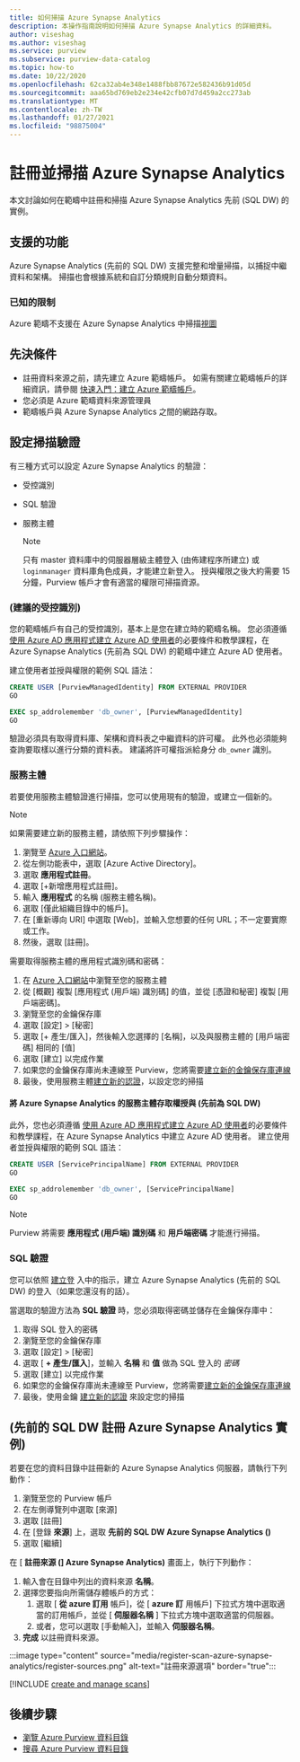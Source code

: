 ```yaml
---
title: 如何掃描 Azure Synapse Analytics
description: 本操作指南說明如何掃描 Azure Synapse Analytics 的詳細資料。
author: viseshag
ms.author: viseshag
ms.service: purview
ms.subservice: purview-data-catalog
ms.topic: how-to
ms.date: 10/22/2020
ms.openlocfilehash: 62ca32ab4e348e1488fbb87672e582436b91d05d
ms.sourcegitcommit: aaa65bd769eb2e234e42cfb07d7d459a2cc273ab
ms.translationtype: MT
ms.contentlocale: zh-TW
ms.lasthandoff: 01/27/2021
ms.locfileid: "98875004"
---
```

# <a name="register-and-scan-azure-synapse-analytics"></a>註冊並掃描 Azure Synapse Analytics

本文討論如何在範疇中註冊和掃描 Azure Synapse Analytics 先前 (SQL DW) 的實例。

## <a name="supported-capabilities"></a>支援的功能

Azure Synapse Analytics (先前的 SQL DW) 支援完整和增量掃描，以捕捉中繼資料和架構。 掃描也會根據系統和自訂分類規則自動分類資料。

### <a name="known-limitations"></a>已知的限制

Azure 範疇不支援在 Azure Synapse Analytics 中掃描[視圖](/sql/relational-databases/views/views?view=azure-sqldw-latest&preserve-view=true)

## <a name="prerequisites"></a>先決條件

- 註冊資料來源之前，請先建立 Azure 範疇帳戶。 如需有關建立範疇帳戶的詳細資訊，請參閱 [快速入門：建立 Azure 範疇帳戶](create-catalog-portal.md)。
- 您必須是 Azure 範疇資料來源管理員
- 範疇帳戶與 Azure Synapse Analytics 之間的網路存取。
 
## <a name="setting-up-authentication-for-a-scan"></a>設定掃描驗證

有三種方式可以設定 Azure Synapse Analytics 的驗證：

- 受控識別
- SQL 驗證
- 服務主體

    > [!Note]
    > 只有 master 資料庫中的伺服器層級主體登入 (由佈建程序所建立) 或 `loginmanager` 資料庫角色成員，才能建立新登入。 授與權限之後大約需要 15 分鐘，Purview 帳戶才會有適當的權限可掃描資源。

### <a name="managed-identity-recommended"></a> (建議的受控識別)  
   
您的範疇帳戶有自己的受控識別，基本上是您在建立時的範疇名稱。 您必須遵循 [使用 Azure AD 應用程式建立 Azure AD 使用者](../azure-sql/database/authentication-aad-service-principal-tutorial.md)的必要條件和教學課程，在 Azure Synapse Analytics (先前為 SQL DW) 的範疇中建立 Azure AD 使用者。

建立使用者並授與權限的範例 SQL 語法：

```sql
CREATE USER [PurviewManagedIdentity] FROM EXTERNAL PROVIDER
GO

EXEC sp_addrolemember 'db_owner', [PurviewManagedIdentity]
GO
```

驗證必須具有取得資料庫、架構和資料表之中繼資料的許可權。 此外也必須能夠查詢要取樣以進行分類的資料表。 建議將許可權指派給身分 `db_owner` 識別。

### <a name="service-principal"></a>服務主體

若要使用服務主體驗證進行掃描，您可以使用現有的驗證，或建立一個新的。 

> [!Note]
> 如果需要建立新的服務主體，請依照下列步驟操作：
> 1. 瀏覽至 [Azure 入口網站](https://portal.azure.com)。
> 1. 從左側功能表中，選取 [Azure Active Directory]。
> 1. 選取 **應用程式註冊**。
> 1. 選取 [+新增應用程式註冊]。
> 1. 輸入 **應用程式** 的名稱 (服務主體名稱)。
> 1. 選取 [僅此組織目錄中的帳戶]。
> 1. 在 [重新導向 URI] 中選取 [Web]，並輸入您想要的任何 URL；不一定要實際或工作。
> 1. 然後，選取 [註冊]。

需要取得服務主體的應用程式識別碼和密碼：

1. 在 [Azure 入口網站](https://portal.azure.com)中瀏覽至您的服務主體
1. 從 [概觀] 複製 [應用程式 (用戶端) 識別碼] 的值，並從 [憑證和秘密] 複製 [用戶端密碼]。
1. 瀏覽至您的金鑰保存庫
1. 選取 [設定] > [秘密]
1. 選取 [+ 產生/匯入]，然後輸入您選擇的 [名稱]，以及與服務主體的 [用戶端密碼] 相同的 [值]
1. 選取 [建立] 以完成作業
1. 如果您的金鑰保存庫尚未連線至 Purview，您將需要[建立新的金鑰保存庫連線](manage-credentials.md#create-azure-key-vaults-connections-in-your-azure-purview-account)
1. 最後，使用服務主體[建立新的認證](manage-credentials.md#create-a-new-credential)，以設定您的掃描 

#### <a name="granting-the-service-principal-access-to-your-azure-synapse-analytics-formerly-sql-dw"></a>將 Azure Synapse Analytics 的服務主體存取權授與 (先前為 SQL DW) 

此外，您也必須遵循 [使用 Azure AD 應用程式建立 Azure AD 使用者](../azure-sql/database/authentication-aad-service-principal-tutorial.md)的必要條件和教學課程，在 Azure Synapse Analytics 中建立 Azure AD 使用者。 建立使用者並授與權限的範例 SQL 語法：

```sql
CREATE USER [ServicePrincipalName] FROM EXTERNAL PROVIDER
GO

EXEC sp_addrolemember 'db_owner', [ServicePrincipalName]
GO
```

> [!Note]
> Purview 將需要 **應用程式 (用戶端) 識別碼** 和 **用戶端密碼** 才能進行掃描。

### <a name="sql-authentication"></a>SQL 驗證

您可以依照 [建立登](/sql/t-sql/statements/create-login-transact-sql?view=azure-sqldw-latest&preserve-view=true#examples-1) 入中的指示，建立 Azure Synapse Analytics (先前的 SQL DW) 的登入（如果您還沒有的話）。

當選取的驗證方法為 **SQL 驗證** 時，您必須取得密碼並儲存在金鑰保存庫中：

1. 取得 SQL 登入的密碼
1. 瀏覽至您的金鑰保存庫
1. 選取 [設定] > [秘密]
1. 選取 [ **+ 產生/匯入**]，並輸入 **名稱** 和 **值** 做為 SQL 登入的 *密碼*
1. 選取 [建立] 以完成作業
1. 如果您的金鑰保存庫尚未連線至 Purview，您將需要[建立新的金鑰保存庫連線](manage-credentials.md#create-azure-key-vaults-connections-in-your-azure-purview-account)
1. 最後，使用金鑰 [建立新的認證](manage-credentials.md#create-a-new-credential) 來設定您的掃描

## <a name="register-an-azure-synapse-analytics-instance-formerly-sql-dw"></a> (先前的 SQL DW 註冊 Azure Synapse Analytics 實例) 

若要在您的資料目錄中註冊新的 Azure Synapse Analytics 伺服器，請執行下列動作：

1. 瀏覽至您的 Purview 帳戶
1. 在左側導覽列中選取 [來源]
1. 選取 [註冊]
1. 在 [登錄 **來源**] 上，選取 **先前的 SQL DW Azure Synapse Analytics ()**
1. 選取 [繼續]

在 [ **註冊來源 (] Azure Synapse Analytics)** 畫面上，執行下列動作：

1. 輸入會在目錄中列出的資料來源 **名稱**。
1. 選擇您要指向所需儲存體帳戶的方式：
   1. 選取 [ **從 azure 訂用** 帳戶]，從 [ **azure 訂** 用帳戶] 下拉式方塊中選取適當的訂用帳戶，並從 [ **伺服器名稱** ] 下拉式方塊中選取適當的伺服器。
   1. 或者，您可以選取 [手動輸入]，並輸入 **伺服器名稱**。
1. **完成** 以註冊資料來源。

:::image type="content" source="media/register-scan-azure-synapse-analytics/register-sources.png" alt-text="註冊來源選項" border="true":::

[!INCLUDE [create and manage scans](includes/manage-scans.md)]

## <a name="next-steps"></a>後續步驟

- [瀏覽 Azure Purview 資料目錄](how-to-browse-catalog.md)
- [搜尋 Azure Purview 資料目錄](how-to-search-catalog.md)